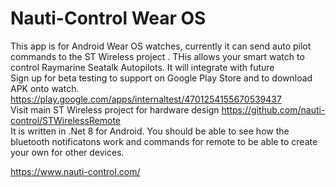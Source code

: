 # Nauti-Control Wear OS 

This app is for Android Wear OS watches, currently it can send auto pilot commands to the ST Wireless project . THis allows your smart watch to control Raymarine Seatalk Autopilots. It will integrate with future 
<br/>
Sign up for beta testing to support on Google Play Store and to download APK onto watch.
https://play.google.com/apps/internaltest/4701254155670539437
<br/>
Visit main ST Wireless project for hardware design  https://github.com/nauti-control/STWirelessRemote
<br/>
It is written in .Net 8 for Android. You should be able to see how the bluetooth notificatons work and commands for remote to be able to create your own for other devices.

https://www.nauti-control.com/

